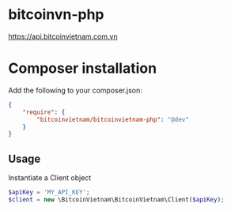 # bitcoinvn-php
https://api.bitcoinvietnam.com.vn

# Composer installation #

Add the following to your composer.json:

```json
{
    "require": {
        "bitcoinvietnam/bitcoinvietnam-php": "@dev"
    }
}
```

## Usage

Instantiate a Client object

```php
$apiKey = 'MY_API_KEY';
$client = new \BitcoinVietnam\BitcoinVietnam\Client($apiKey);
```